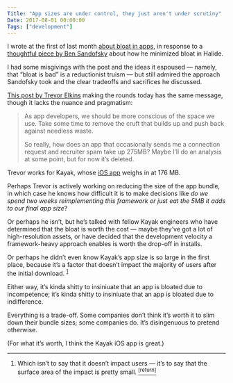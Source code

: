 ```yaml
---
Title: "App sizes are under control, they just aren't under scrutiny"
Date: 2017-08-01 00:00:00
Tags: ["development"]
---
```


<p>I wrote at the first of last month <a href="http://jmduke.com/posts/in-praise-of-bloat/">about bloat in apps</a>, in response to a <a href="https://blog.halide.cam/one-weird-trick-to-lose-size-c0a4013de331">thoughtful piece by Ben Sandofsky</a> about how he minimized bloat in Halide.</p>


<p>I had some misgivings with the post and the ideas it espoused — namely, that “bloat is bad” is a reductionist truism — but still admired the approach Sandofsky took and the clear tradeoffs and sacrifices he discussed.</p>

<!--more-->

<p><a href="https://trevore.com/blog/posts/app-sizes-are-out-of-control/">This post by Trevor Elkins</a> making the rounds today has the same message, though it lacks the nuance and pragmatism:</p>


<blockquote>
<p>As app developers, we should be more conscious of the space we use. Take some time to remove the cruft that builds up and push back against needless waste.</p>
<p>So really, how does an app that occasionally sends me a connection request and recruiter spam take up 275MB? Maybe I’ll do an analysis at some point, but for now it’s deleted.</p>
</blockquote>


<p>Trevor works for Kayak, whose <a href="https://itunes.apple.com/us/app/kayak-flights-hotels-cars/id305204535?mt=8">iOS app</a> weighs in at 176 MB.</p>


<p>Perhaps Trevor is actively working on reducing the size of the app bundle, in which case he knows how difficult it is to make decisions like <em>do we spend two weeks reimplementing this framework or just eat the 5MB it adds to our final app size</em>?</p>


<p>Or perhaps he isn’t, but he’s talked with fellow Kayak engineers who have determined that the bloat is worth the cost — maybe they’ve got a lot of high-resolution assets, or have decided that the development velocity a framework-heavy approach enables is worth the drop-off in installs.</p>


<p>Or perhaps he didn’t even know Kayak’s app size is so large in the first place, because it’s a factor that doesn’t impact the majority of users after the initial download. <sup class="footnote-ref" id="fnref:1"><a href="#fn:1" rel="footnote">1</a></sup></p>


<p>Either way, it’s kinda shitty to insiniuate that an app is bloated due to incompetence; it’s kinda shitty to insiniuate that an app is bloated due to indifference.</p>


<p>Everything is a trade-off.  Some companies don’t think it’s worth it to slim down their bundle sizes; some companies do.  It’s disingenuous to pretend otherwise.</p>


<p>(For what it’s worth, I think the Kayak iOS app is great.)</p>


<p></p>


<div class="footnotes">
<hr/>
<ol>
<li id="fn:1">Which isn’t to say that it doesn’t impact users — it’s to say that the surface area of the impact is pretty small.
 <a class="footnote-return" href="#fnref:1"><sup>[return]</sup></a></li>
</ol>
</div>
	